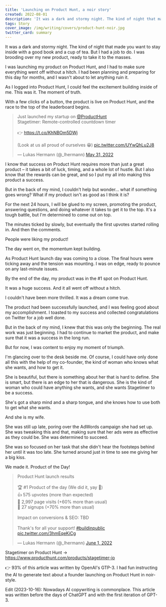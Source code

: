 ```yaml
---
title: 'Launching on Product Hunt, a noir story'
created: 2022-08-01
description: 'It was a dark and stormy night. The kind of night that made you want to stay inside with a good book and a cup of tea. But I had a job to do. I was brooding over my new product, ready to take it to the masses.'
tags: Story
cover_image: /img/writing/covers/product-hunt-noir.jpg
twitter_card: summary
---
```


It was a dark and stormy night. The kind of night that made you want to stay inside with a good book and a cup of tea. But I had a job to do. I was brooding over my new product, ready to take it to the masses.

I was launching my product on Product Hunt, and I had to make sure everything went off without a hitch. I had been planning and preparing for this day for months, and I wasn't about to let anything ruin it.

As I logged into Product Hunt, I could feel the excitement building inside of me. This was it. The moment of truth.

With a few clicks of a button, the product is live on Product Hunt, and the race to the top of the leaderboard begins.

<blockquote class="twitter-tweet" data-dnt="true"><p lang="en" dir="ltr">Just launched my startup on <a href="https://twitter.com/ProductHunt?ref_src=twsrc%5Etfw">@ProductHunt</a><br>Stagetimer: Remote-controlled countdown timer<br><br>👉 <a href="https://t.co/KhNBOm5DWj">https://t.co/KhNBOm5DWj</a><br><br>(Look at us all proud of ourselves 😁) <a href="https://t.co/UYwQhLu2J8">pic.twitter.com/UYwQhLu2J8</a></p>&mdash; Lukas Hermann (@_lhermann) <a href="https://twitter.com/_lhermann/status/1531534160187338753?ref_src=twsrc%5Etfw">May 31, 2022</a></blockquote> <script async src="https://platform.twitter.com/widgets.js" charset="utf-8"></script>

I know that success on Product Hunt requires more than just a great product – it takes a bit of luck, timing, and a whole lot of hustle. But I also know that the rewards can be great, and so I put my all into making this product a success.

But in the back of my mind, I couldn't help but wonder... what if something goes wrong? What if my product isn't as good as I think it is?

For the next 24 hours, I will be glued to my screen, promoting the product, answering questions, and doing whatever it takes to get it to the top. It's a tough battle, but I'm determined to come out on top.

The minutes ticked by slowly, but eventually the first upvotes started rolling in. And then the comments.

People were liking my product!

The day went on, the momentum kept building.

As Product Hunt launch day was coming to a close. The final hours were ticking away and the tension was mounting. I was on edge, ready to pounce on any last-minute issues.

By the end of the day, my product was in the #1 spot on Product Hunt.

It was a huge success. And it all went off without a hitch.

I couldn't have been more thrilled. It was a dream come true.

The product had been successfully launched, and I was feeling good about my accomplishment. I toasted to my success and collected congratulations on Twitter for a job well done.

But in the back of my mind, I knew that this was only the beginning. The real work was just beginning. I had to continue to market the product, and make sure that it was a success in the long run.

But for now, I was content to enjoy my moment of triumph.

I'm glancing over to the desk beside me. Of course, I could have only done all this with the help of my co-founder, the kind of woman who knows what she wants, and how to get it.

She is beautiful, but there is something about her that is hard to define. She is smart, but there is an edge to her that is dangerous. She is the kind of woman who could have anything she wants, and she wants Stagetimer to be a success.

She's got a sharp mind and a sharp tongue, and she knows how to use both to get what she wants.

And she is my wife.

She was still up late, poring over the AdWords campaign she had set up. She was tweaking this and that, making sure that her ads were as effective as they could be. She was determined to succeed.

She was so focused on her task that she didn't hear the footsteps behind her until it was too late. She turned around just in time to see me giving her a big kiss.

We made it. Product of the Day!

<blockquote class="twitter-tweet" data-dnt="true"><p lang="en" dir="ltr">Product Hunt launch results<br><br>🏆 #1 Product of the day (We did it, yay 🎉)<br>👍 575 upvotes (more than expected)<br>👀 2,997 page visits (+60% more than usual)<br>🔑 27 signups (+70% more than usual)<br><br>Impact on conversions &amp; SEO: TBD<br><br>Thank&#39;s for all your support! <a href="https://twitter.com/hashtag/buildinpublic?src=hash&amp;ref_src=twsrc%5Etfw">#buildinpublic</a> <a href="https://t.co/3hmEqeKiCg">pic.twitter.com/3hmEqeKiCg</a></p>&mdash; Lukas Hermann (@_lhermann) <a href="https://twitter.com/_lhermann/status/1531893663059648512?ref_src=twsrc%5Etfw">June 1, 2022</a></blockquote> <script async src="https://platform.twitter.com/widgets.js" charset="utf-8"></script>

Stagetimer on Product Hunt → https://www.producthunt.com/products/stagetimer-io

<div class="border rounded p-2 text-sm text-center max-w-prose mx-auto mt-16">
  👉 93% of this article was written by OpenAI's GTP-3. I had fun instructing the AI to generate text about a founder launching on Product Hunt in noir-style.

  Edit (2023-10-16): Nowadays AI copywriting is commonplace. This article was written before the days of ChatGPT and with the first iteration of GPT-3.
</div>
